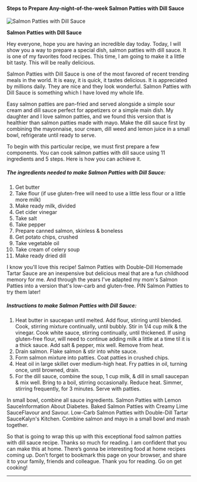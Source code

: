             

#### Steps to Prepare Any-night-of-the-week Salmon Patties with Dill Sauce

![Salmon Patties with Dill Sauce](https://img-global.cpcdn.com/recipes/f1ff0763807ea9ab/751x532cq70/salmon-patties-with-dill-sauce-recipe-main-photo.jpg)

**Salmon Patties with Dill Sauce**

Hey everyone, hope you are having an incredible day today. Today, I will show you a way to prepare a special dish, salmon patties with dill sauce. It is one of my favorites food recipes. This time, I am going to make it a little bit tasty. This will be really delicious.

Salmon Patties with Dill Sauce is one of the most favored of recent trending meals in the world. It is easy, it is quick, it tastes delicious. It is appreciated by millions daily. They are nice and they look wonderful. Salmon Patties with Dill Sauce is something which I have loved my whole life.

Easy salmon patties are pan-fried and served alongside a simple sour cream and dill sauce perfect for appetizers or a simple main dish. My daughter and I love salmon patties, and we found this version that is healthier than salmon patties made with mayo. Make the dill sauce first by combining the mayonnaise, sour cream, dill weed and lemon juice in a small bowl, refrigerate until ready to serve.

To begin with this particular recipe, we must first prepare a few components. You can cook salmon patties with dill sauce using 11 ingredients and 5 steps. Here is how you can achieve it.

##### The ingredients needed to make Salmon Patties with Dill Sauce:

1.  Get butter
2.  Take flour (if use gluten-free will need to use a little less flour or a little more milk)
3.  Make ready milk, divided
4.  Get cider vinegar
5.  Take salt
6.  Take pepper
7.  Prepare canned salmon, skinless & boneless
8.  Get potato chips, crushed
9.  Take vegetable oil
10.  Take cream of celery soup
11.  Make ready dried dill

I know you'll love this recipe! Salmon Patties with Double-Dill Homemade Tartar Sauce are an inexpensive but delicious meal that are a fun childhood memory for me. And through the years I've adapted my mom's Salmon Patties into a version that's low-carb and gluten-free. PIN Salmon Patties to try them later!

##### Instructions to make Salmon Patties with Dill Sauce:

1.  Heat butter in saucepan until melted. Add flour, stirring until blended. Cook, stirring mixture continually, until bubbly. Stir in 1/4 cup milk & the vinegar. Cook white sauce, stirring continually, until thickened. If using gluten-free flour, will need to continue adding milk a little at a time til it is a thick sauce. Add salt & pepper, mix well. Remove from heat.
2.  Drain salmon. Flake salmon & stir into white sauce.
3.  Form salmon mixture into patties. Coat patties in crushed chips.
4.  Heat oil in large skillet over medium-high heat. Fry patties in oil, turning once, until browned, drain.
5.  For the dill sauce, combine the soup, 1 cup milk, & dill in small saucepan & mix well. Bring to a boil, stirring occasionally. Reduce heat. Simmer, stirring frequently, for 3 minutes. Serve with patties.

In small bowl, combine all sauce ingredients. Salmon Patties with Lemon SauceInformation About Diabetes. Baked Salmon Patties with Creamy Lime SauceFlavour and Savour. Low-Carb Salmon Patties with Double-Dill Tartar SauceKalyn's Kitchen. Combine salmon and mayo in a small bowl and mash together.

So that is going to wrap this up with this exceptional food salmon patties with dill sauce recipe. Thanks so much for reading. I am confident that you can make this at home. There’s gonna be interesting food at home recipes coming up. Don’t forget to bookmark this page on your browser, and share it to your family, friends and colleague. Thank you for reading. Go on get cooking!

* * *